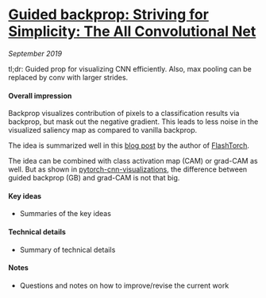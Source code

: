 # [Guided backprop: Striving for Simplicity: The All Convolutional Net](https://arxiv.org/pdf/1412.6806.pdf)

_September 2019_

tl;dr: Guided prop for visualizing CNN efficiently. Also, max pooling can be replaced by conv with larger strides.

#### Overall impression
Backprop visualizes contribution of pixels to a classification results via backprop, but mask out the negative gradient. This leads to less noise in the visualized saliency map as compared to vanilla backprop.

The idea is summarized well in this [blog post](https://towardsdatascience.com/feature-visualisation-in-pytorch-saliency-maps-a3f99d08f78a) by the author of [FlashTorch](https://github.com/MisaOgura/flashtorch).

The idea can be combined with class activation map (CAM) or grad-CAM as well. But as shown in [pytorch-cnn-visualizations](https://github.com/utkuozbulak/pytorch-cnn-visualizations), the difference between guided backprop (GB) and grad-CAM is not that big.

#### Key ideas
- Summaries of the key ideas

#### Technical details
- Summary of technical details

#### Notes
- Questions and notes on how to improve/revise the current work  

